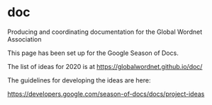 # doc
Producing and coordinating documentation for the Global Wordnet Association

This page has been set up for the Google Season of Docs.

The list of ideas for 2020 is at https://globalwordnet.github.io/doc/

The guidelines for developing the ideas are here:

https://developers.google.com/season-of-docs/docs/project-ideas
